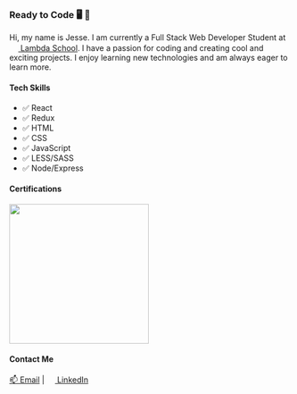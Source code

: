 ### Ready to Code 🖥 🚀

Hi, my name is Jesse. I am currently a Full Stack Web Developer Student at [<img src="https://assets-global.website-files.com/5cd091cfb5499f22bdf72905/5e1230986a42a4d4965e22f6_icon.png" width="16" > Lambda School](https://lambdaschool.com/). I have a passion for coding and creating cool and exciting projects. I enjoy learning new technologies and am always eager to learn more.

#### Tech Skills
 - ✅ React
 - ✅ Redux
 - ✅ HTML
 - ✅ CSS
 - ✅ JavaScript
 - ✅ LESS/SASS
 - ✅ Node/Express
 
 #### Certifications
 [<img src="https://images.youracclaim.com/size/680x680/images/866c4132-ed2f-44f5-83df-86bf2ae639d9/lambda-badge-full-stack-web.png" width="250" >](https://www.youracclaim.com/badges/0cbb6630-8422-4678-b34d-c8137df8c348/public_url)
 
 #### Contact Me

[📫 Email](mailto:jesse.a.marek@gmail.com) | [<img src="https://static.licdn.com/sc/h/al2o9zrvru7aqj8e1x2rzsrca" width="15"> LinkedIn](https://www.linkedin.com/in/jesse-a-marek)

<!--
**jessemarek/jessemarek** is a ✨ _special_ ✨ repository because its `README.md` (this file) appears on your GitHub profile.

Here are some ideas to get you started:

- 🔭 I’m currently working on ...
- 🌱 I’m currently learning ...
- 👯 I’m looking to collaborate on ...
- 🤔 I’m looking for help with ...
- 💬 Ask me about ...
- 📫 How to reach me: ...
- 😄 Pronouns: ...
- ⚡ Fun fact: ...
-->
